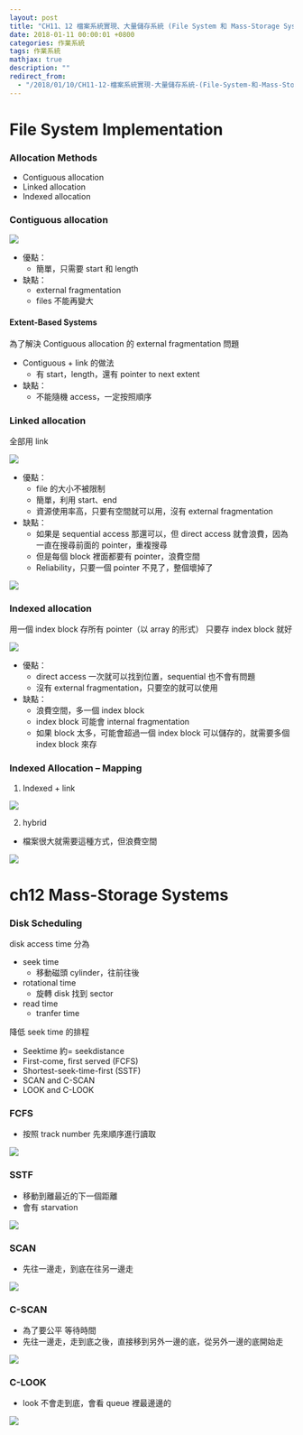 ```yaml
---
layout: post
title: "CH11、12 檔案系統實現、大量儲存系統 (File System 和 Mass-Storage Systems)"
date: 2018-01-11 00:00:01 +0800
categories: 作業系統
tags: 作業系統
mathjax: true
description: ""
redirect_from: 
  - "/2018/01/10/CH11-12-檔案系統實現-大量儲存系統-(File-System-和-Mass-Storage-Systems)/"
---
```


# File System Implementation

### Allocation Methods

- Contiguous allocation
- Linked allocation
- Indexed allocation

### Contiguous allocation

![](https://i.imgur.com/wnmaUAZ.png)

- 優點：
  - 簡單，只需要 start 和 length
- 缺點：
  - external fragmentation
  - files 不能再變大

#### Extent-Based Systems

為了解決 Contiguous allocation 的 external fragmentation 問題

- Contiguous + link 的做法
  - 有 start，length，還有 pointer to next extent
- 缺點：
  - 不能隨機 access，一定按照順序

### Linked allocation

全部用 link

![](https://i.imgur.com/kljU16z.png)

- 優點：
  - file 的大小不被限制
  - 簡單，利用 start、end
  - 資源使用率高，只要有空間就可以用，沒有 external fragmentation
- 缺點：
  - 如果是 sequential access 那還可以，但 direct access 就會浪費，因為一直在搜尋前面的 pointer，重複搜尋
  - 但是每個 block 裡面都要有 pointer，浪費空間
  - Reliability，只要一個 pointer 不見了，整個壞掉了

![](https://i.imgur.com/OMlTapc.png)

### Indexed allocation

用一個 index block 存所有 pointer（以 array 的形式）
只要存 index block 就好

![](https://i.imgur.com/qIszW2v.png)

- 優點：
  - direct access 一次就可以找到位置，sequential 也不會有問題
  - 沒有 external fragmentation，只要空的就可以使用
- 缺點：
  - 浪費空間，多一個 index block
  - index block 可能會 internal fragmentation
  - 如果 block 太多，可能會超過一個 index block 可以儲存的，就需要多個 index block 來存

### Indexed Allocation – Mapping

1. Indexed + link

![](https://i.imgur.com/LYRm5ms.png)

2. hybrid

- 檔案很大就需要這種方式，但浪費空間

![](https://i.imgur.com/m8YcfmT.png)

# ch12 Mass-Storage Systems

### Disk Scheduling

disk access time 分為

- seek time
  - 移動磁頭 cylinder，往前往後
- rotational time
  - 旋轉 disk 找到 sector
- read time
  - tranfer time

降低 seek time 的排程

- Seektime 約= seekdistance
- First-come, first served (FCFS)
- Shortest-seek-time-first (SSTF)
- SCAN and C-SCAN
- LOOK and C-LOOK

### FCFS

- 按照 track number 先來順序進行讀取

![](https://i.imgur.com/ehPesrz.png)

### SSTF

- 移動到離最近的下一個距離
- 會有 starvation

![](https://i.imgur.com/CFoEXEv.png)

### SCAN

- 先往一邊走，到底在往另一邊走

![](https://i.imgur.com/0t3F2Yo.png)

### C-SCAN

- 為了要公平 等待時間
- 先往一邊走，走到底之後，直接移到另外一邊的底，從另外一邊的底開始走

![](https://i.imgur.com/jGn4vNd.png)

### C-LOOK

- look 不會走到底，會看 queue 裡最邊邊的

![](https://i.imgur.com/NzYeZFh.png)
